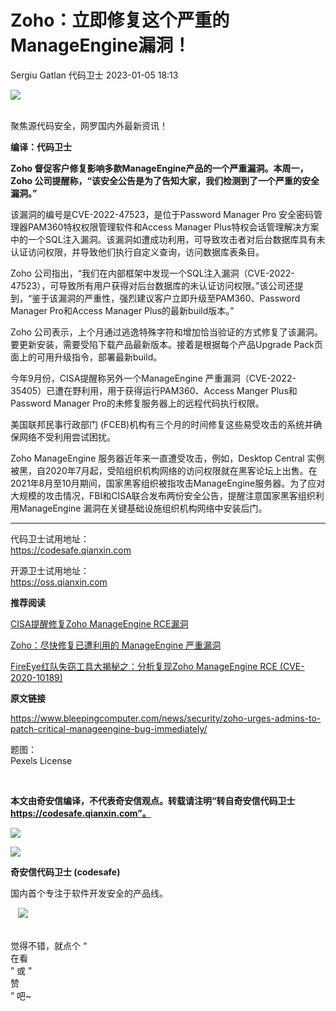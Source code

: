 #  Zoho：立即修复这个严重的ManageEngine漏洞！   
Sergiu Gatlan  代码卫士   2023-01-05 18:13  
  
![](https://mmbiz.qpic.cn/mmbiz_gif/Az5ZsrEic9ot90z9etZLlU7OTaPOdibteeibJMMmbwc29aJlDOmUicibIRoLdcuEQjtHQ2qjVtZBt0M5eVbYoQzlHiaw/640?wx_fmt=gif "")  
  
   
聚焦源代码安全，网罗国内外最新资讯！  
  
**编译：代码卫士**  
  
**Zoho 督促客户修复影响多款ManageEngine产品的一个严重漏洞。本周一，Zoho 公司提醒称，“该安全公告是为了告知大家，我们检测到了一个严重的安全漏洞。”**  
  
  
  
该漏洞的编号是CVE-2022-47523，是位于Password Manager Pro 安全密码管理器PAM360特权权限管理软件和Access Manager Plus特权会话管理解决方案中的一个SQL注入漏洞。该漏洞如遭成功利用，可导致攻击者对后台数据库具有未认证访问权限，并导致他们执行自定义查询，访问数据库表条目。  
  
Zoho 公司指出，“我们在内部框架中发现一个SQL注入漏洞（CVE-2022-47523），可导致所有用户获得对后台数据库的未认证访问权限。”该公司还提到，“鉴于该漏洞的严重性，强烈建议客户立即升级至PAM360、Password Manager Pro和Access Manager Plus的最新build版本。”  
  
Zoho 公司表示，上个月通过逃逸特殊字符和增加恰当验证的方式修复了该漏洞。要更新安装，需要受陷下载产品最新版本。接着是根据每个产品Upgrade Pack页面上的可用升级指令，部署最新build。  
  
今年9月份，CISA提醒称另外一个ManageEngine 严重漏洞（CVE-2022-35405）已遭在野利用，用于获得运行PAM360、Access Manger Plus和Password Manager Pro的未修复服务器上的远程代码执行权限。  
  
美国联邦民事行政部门 (FCEB)机构有三个月的时间修复这些易受攻击的系统并确保网络不受利用尝试困扰。  
  
Zoho ManageEngine 服务器近年来一直遭受攻击，例如，Desktop Central 实例被黑，自2020年7月起，受陷组织机构网络的访问权限就在黑客论坛上出售。在2021年8月至10月期间，国家黑客组织被指攻击ManageEngine服务器。为了应对大规模的攻击情况，FBI和CISA联合发布两份安全公告，提醒注意国家黑客组织利用ManageEngine 漏洞在关键基础设施组织机构网络中安装后门。  
  
  
****  
代码卫士试用地址：  
https://codesafe.qianxin.com  
  
开源卫士试用地址：  
https://oss.qianxin.com  
  
  
  
  
  
  
  
  
  
  
  
  
**推荐阅读**  
  
[CISA提醒修复Zoho ManageEngine RCE漏洞](http://mp.weixin.qq.com/s?__biz=MzI2NTg4OTc5Nw==&mid=2247514082&idx=2&sn=a353a69d6d2c5a3f065ae133b67f4256&chksm=ea948688dde30f9e50183652d6391b23fd17af36c96c1ebcf3a7f40b0034288e9a22f16cbcd8&scene=21#wechat_redirect)  
  
  
[Zoho：尽快修复已遭利用的 ManageEngine 严重漏洞](http://mp.weixin.qq.com/s?__biz=MzI2NTg4OTc5Nw==&mid=2247509574&idx=1&sn=4087ce0dae2fc5f7466509361bc75784&chksm=ea94972cdde31e3a15e2a7fe2d009f93789638cd6b891a8e91b22cbee7676592795119f0ebd8&scene=21#wechat_redirect)  
  
  
[FireEye红队失窃工具大揭秘之：分析复现Zoho ManageEngine RCE (CVE-2020-10189)](http://mp.weixin.qq.com/s?__biz=MzI2NTg4OTc5Nw==&mid=2247499078&idx=1&sn=2d07caa663bb17250a5d4d858c1fcd71&chksm=ea94cc2cdde3453a3afe795878114bb9cd5177d68024846d7b633a0fa8ad80611e92c4931ecd&scene=21#wechat_redirect)  
  
  
  
  
**原文链接**  
  
https://www.bleepingcomputer.com/news/security/zoho-urges-admins-to-patch-critical-manageengine-bug-immediately/  
  
  
题图：  
Pexels License  
  
‍  
  
  
  
**本文由奇安信编译，不代表奇安信观点。转载请注明“转自奇安信代码卫士 https://codesafe.qianxin.com”。**  
  
  
  
  
![](https://mmbiz.qpic.cn/mmbiz_jpg/oBANLWYScMSf7nNLWrJL6dkJp7RB8Kl4zxU9ibnQjuvo4VoZ5ic9Q91K3WshWzqEybcroVEOQpgYfx1uYgwJhlFQ/640?wx_fmt=jpeg "")  
  
![](https://mmbiz.qpic.cn/mmbiz_jpg/oBANLWYScMSN5sfviaCuvYQccJZlrr64sRlvcbdWjDic9mPQ8mBBFDCKP6VibiaNE1kDVuoIOiaIVRoTjSsSftGC8gw/640?wx_fmt=jpeg "")  
  
**奇安信代码卫士 (codesafe)**  
  
国内首个专注于软件开发安全的产品线。  
  
   ![](https://mmbiz.qpic.cn/mmbiz_gif/oBANLWYScMQ5iciaeKS21icDIWSVd0M9zEhicFK0rbCJOrgpc09iaH6nvqvsIdckDfxH2K4tu9CvPJgSf7XhGHJwVyQ/640?wx_fmt=gif "")  
  
   
觉得不错，就点个 “  
在看  
” 或 "  
赞  
” 吧~  
  
